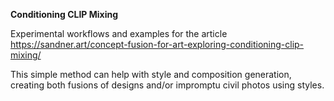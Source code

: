 **Conditioning CLIP Mixing**

Experimental workflows and examples for the article 
https://sandner.art/concept-fusion-for-art-exploring-conditioning-clip-mixing/

This simple method can help with style and composition generation, creating both fusions of designs and/or impromptu civil photos using styles. 
